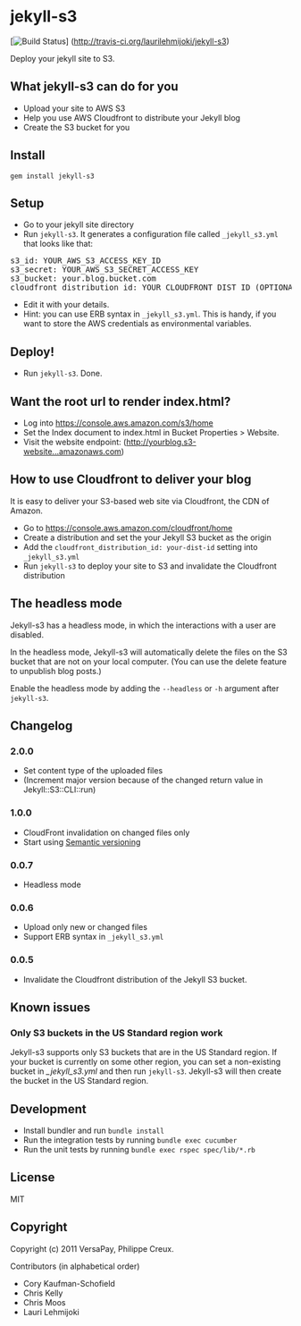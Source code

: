 # jekyll-s3

[![Build
Status](https://secure.travis-ci.org/laurilehmijoki/jekyll-s3.png)]
(http://travis-ci.org/laurilehmijoki/jekyll-s3)

Deploy your jekyll site to S3.

## What jekyll-s3 can do for you

* Upload your site to AWS S3
* Help you use AWS Cloudfront to distribute your Jekyll blog
* Create the S3 bucket for you

## Install

    gem install jekyll-s3

## Setup

  * Go to your jekyll site directory
  * Run `jekyll-s3`. It generates a configuration file called `_jekyll_s3.yml` that looks like that:
<pre>
s3_id: YOUR_AWS_S3_ACCESS_KEY_ID
s3_secret: YOUR_AWS_S3_SECRET_ACCESS_KEY
s3_bucket: your.blog.bucket.com
cloudfront_distribution_id: YOUR_CLOUDFRONT_DIST_ID (OPTIONAL)
</pre>

  * Edit it with your details.
  * Hint: you can use ERB syntax in `_jekyll_s3.yml`. This is handy, if you
    want to store the AWS credentials as environmental variables.

## Deploy!

  * Run `jekyll-s3`. Done.

## Want the root url to render index.html?

  * Log into <https://console.aws.amazon.com/s3/home>
  * Set the Index document to index.html in Bucket Properties >
    Website.
  * Visit the website endpoint:
    (http://yourblog.s3-website...amazonaws.com)

## How to use Cloudfront to deliver your blog

It is easy to deliver your S3-based web site via Cloudfront, the CDN of Amazon.

  * Go to <https://console.aws.amazon.com/cloudfront/home>
  * Create a distribution and set the your Jekyll S3 bucket as the origin
  * Add the `cloudfront_distribution_id: your-dist-id` setting into
    `_jekyll_s3.yml`
  * Run `jekyll-s3` to deploy your site to S3 and invalidate the Cloudfront
    distribution

## The headless mode

Jekyll-s3 has a headless mode, in which the interactions with a user are
disabled.

In the headless mode, Jekyll-s3 will automatically delete the files on the S3
bucket that are not on your local computer. (You can use the delete feature to
unpublish blog posts.)

Enable the headless mode by adding the `--headless` or `-h` argument after
`jekyll-s3`.

## Changelog

### 2.0.0

* Set content type of the uploaded files
* (Increment major version because of the changed return value in
  Jekyll::S3::CLI::run)

### 1.0.0

* CloudFront invalidation on changed files only
* Start using [Semantic versioning](http://semver.org/)

### 0.0.7

* Headless mode

### 0.0.6

* Upload only new or changed files
* Support ERB syntax in `_jekyll_s3.yml`

### 0.0.5

* Invalidate the Cloudfront distribution of the Jekyll S3 bucket.

## Known issues

### Only S3 buckets in the US Standard region work

Jekyll-s3 supports only S3 buckets that are in the US Standard region. If your
bucket is currently on some other region, you can set a non-existing
bucket in *_jekyll_s3.yml* and then run `jekyll-s3`. Jekyll-s3 will then create
the bucket in the US Standard region.

## Development

  * Install bundler and run `bundle install`
  * Run the integration tests by running `bundle exec cucumber`
  * Run the unit tests by running `bundle exec rspec spec/lib/*.rb`

## License

MIT

## Copyright

Copyright (c) 2011 VersaPay, Philippe Creux.

Contributors (in alphabetical order)
* Cory Kaufman-Schofield
* Chris Kelly
* Chris Moos
* Lauri Lehmijoki
